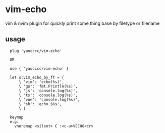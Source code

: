 # vim-echo

vim & nvim plugin for quickly print some thing base by filetype or filename

## usage

```plantext
  plug 'yaocccc/vim-echo'

  OR

  use { 'yaocccc/vim-echo' }
```

```options
  let s:vim_echo_by_ft = {
      \ 'vim': 'echo(%s)',
      \ 'go': 'fmt.Println(%s)',
      \ 'js': 'console.log(%s)',
      \ 'ts': 'console.log(%s)',
      \ 'vue': 'console.log(%s)',
      \ 'sh': 'echo $%s',
      \ }

  keymap
  e.g.
    vnoremap <silent> C :<c-u>VECHO<cr>
```
